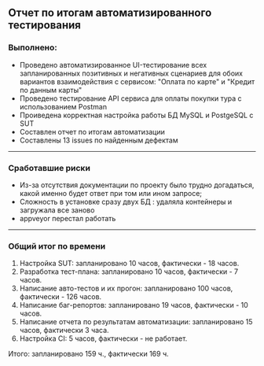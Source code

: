 ## Отчет по итогам автоматизированного тестирования
### Выполнено:
* Проведено автоматизированное UI-тестирование всех запланированных позитивных и негативных сценариев для обоих вариантов взаимодействия с сервисом: "Оплата по карте" и "Кредит по данным карты"
* Проведено тестирование API сервиса для оплаты покупки тура с использованием Postman
* Проиведена корректная настройка работы БД MySQL и PostgeSQL с SUT
* Составлен отчет по итогам автоматизации
* Составлены 13 issues по найденным дефектам
___

### Сработавшие риски
* Из-за отсутствия документации по проекту было трудно догадаться, какой именно будет ответ при том или ином запросе;
* Сложность в установке сразу двух БД : удаляла контейнеры и загружала все заново
* appveyor перестал работать
___

### Общий итог по времени
1. Настройка SUT: запланировано 10 часов, фактически - 18 часов.
2. Разработка тест-плана: запланировано 10 часов, фактически - 7 часов.
3. Написание авто-тестов и их прогон: запланировано 100 часов, фактически - 126 часов.
4. Написание баг-репортов: запланировано 19 часов, фактически - 10 часов.
5. Написание отчета по результатам автоматизации: запланировано 15 часов, фактически 3 часа.
6. Настройка CI: 5 часов, фактически - не работает.

Итого: запланировано 159 ч., фактически 169 ч.
